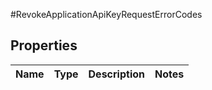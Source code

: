 #RevokeApplicationApiKeyRequestErrorCodes

## Properties
Name | Type | Description | Notes
------------ | ------------- | ------------- | -------------

